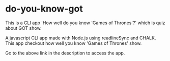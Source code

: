 # do-you-know-got

This is a CLI app 'How well do you know 'Games of Thrones'?' which is quiz about GOT show.

A javascript CLI app made with Node.js using readlineSync and CHALK. This app checkout how well you know 'Games of Thrones' show.

Go to the above link in the description to access the app.
